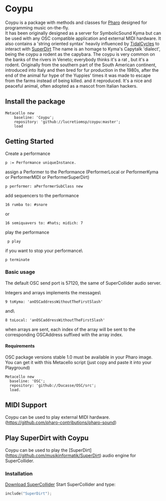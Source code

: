 # Coypu #

Coypu is a package with methods and classes for [Pharo](https://pharo.org) designed for programming music on-the-fly.\
It has been originally designed as a server for SymbolicSound Kyma but can be used with any OSC compatible application and external MIDI hardware. It also contains a 'string oriented syntax' heavily influenced by [TidalCycles](https://tidalcycles.org)
to interact with [SuperDirt](https://github.com/musikinformatik/SuperDirt)
The name is an homage to Kyma's Capytalk 'dialect', being the coypu a rodent as the capybara. The coypu is very common on the banks of the rivers in Veneto; everybody thinks it's a rat , but it's a rodent.  Originally from the southern part of the South American continent, introduced into Italy and then bred for fur production in the 1980s, after the end of the animal fur hype of the Yuppies' times it was made to escape from the farms instead of being killed. and it reproduced. It's a nice and peaceful animal, often adopted as a mascot from Italian hackers.

## Install the package 
```Smalltalk
Metacello new
    baseline: 'Coypu';
    repository: 'github://lucretiomsp/coypu:master';
    load
```

## Getting Started ##
Create a performance
```Smalltalk
p := Performance uniqueInstance.
```
assign a Performer to the Performance (PerformerLocal or PerformerKyma or PerformerMIDI or PerformerSuperDirt)
```Smalltalk
p performer: aPerformerSubClass new
```
add sequencers to the performance
```Smalltalk
16 rumba to: #snare
```
or
```Smalltalk
16 semiquavers to: #hats; midich: 7
```

play the performance
```Smalltalk
 p play
```
if you want to stop your performance\
```Smalltalk
p terminate
```

### Basic usage ###
The default OSC send port is 57120, the same of SuperCollider audio server.

Integers and arrays implements the messages\
```Smalltalk
9 toKyma: 'anOSCaddressWithoutTheFirstSlash'
```
and\
``` Smalltalk
8 toLocal: 'anOSCaddressWithoutTheFirstSlash'
```
when arrays are sent, each index of the array will be sent to the corresponding OSCAddress suffixed with the array index.

#### Requirements ####

OSC package versions stable 1.0 must be available in your Pharo image. 
You can get it with this Metacello script (just copy and paste it into your Playground)

``` Smalltalk
Metacello new
  baseline: 'OSC';
  repository: 'github://Ducasse/OSC/src';
  load.
```
## MIDI Support ##
Coypu can be used to play external MIDI hardware. 
(https://github.com/pharo-contributions/pharo-sound)

## Play SuperDirt with Coypu ##
Coypu can be used to play the [SuperDirt] (https://github.com/musikinformatik/SuperDirt) audio engine for SuperCollider. 
### Installation ###
[Download SuperCollider](https://github.com/supercollider/supercollider)
Start SuperCollider and type:
```c
include("SuperDirt");
```

